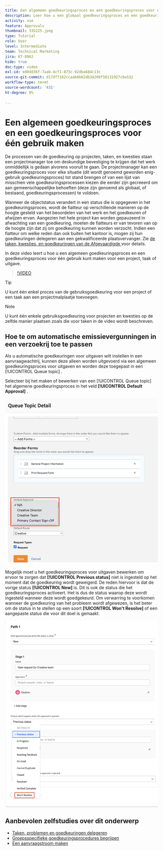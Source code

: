 ```yaml
---
title: Een algemeen goedkeuringsproces en een goedkeuringsproces voor één gebruik maken
description: Leer hoe u een globaal goedkeuringsproces en een goedkeuringsproces voor één gebruik kunt maken voor een project, taak of uitgave.
activity: use
feature: Approvals
thumbnail: 335225.jpeg
type: Tutorial
role: User
level: Intermediate
team: Technical Marketing
jira: KT-8962
hide: true
doc-type: video
exl-id: e80dd36f-7aab-4cf1-873c-92dba684c13c
source-git-commit: d17df7162ccaab6b62db34209f50131927c0a532
workflow-type: tm+mt
source-wordcount: '431'
ht-degree: 0%

---
```


# Een algemeen goedkeuringsproces en een goedkeuringsproces voor één gebruik maken

De processen van de goedkeuring op projecten, taken, en kwesties staan een projectmanager toe om deskundige bevestiging te krijgen dat het werk onmiddellijk is gedaan alvorens vooruit te gaan. De projectmanager kan een goedkeuringsproces voor elke situatie (dit wordt genoemd geworden enig-gebruik goedkeuringsproces) tot stand brengen of van een lijst van misschien vele goedkeuringsprocessen kiezen die eerder zijn gecreeerd om aan gemeenschappelijke behoeften (deze zijn genoemd als globaal, of bestaand, goedkeuringsprocessen) te voldoen.

Wanneer de objectstatus verandert in een status die is opgegeven in het goedkeuringsproces, wordt de fiatteur op verschillende manieren op de hoogte gesteld van het beoordelen van het werk en het goedkeuren of afwijzen ervan. Aangezien het hele project kan worden gepauzeerd in afwachting van een goedkeuring, moeten de fiatteurs er van tevoren van op de hoogte zijn dat zij om goedkeuring kunnen worden verzocht. Indien een fiatteur om welke reden dan ook buiten het kantoor is, mogen zij hun goedkeuringen delegeren aan een gekwalificeerde plaatsvervanger. Zie [ de taken, kwesties, en goedkeuringen van de Afgevaardigde ](/help/manage-work/approval-processes-and-milestone-paths/delegate-approvals.md) voor details.

In deze video leert u hoe u een algemeen goedkeuringsproces en een goedkeuringsproces voor één gebruik kunt maken voor een project, taak of uitgave.

>[!VIDEO](https://video.tv.adobe.com/v/3434693/?quality=12&learn=on&enablevpops&captions=dut)

>[!TIP]
>
>U kunt één enkel proces van de gebruiksgoedkeuring voor een project of een taak aan een projectmalplaatje toevoegen.

>[!NOTE]
>
>U kunt één enkele gebruiksgoedkeuring voor projecten en kwesties op de zelfde manier plaatsen zoals die voor taken in de video wordt beschreven.

## Hoe te om automatische emissievergunningen in een verzoekrij toe te passen

Als u automatische goedkeuringen voor uitgaven wilt instellen in een aanvraagwachtrij, kunnen deze alleen worden uitgevoerd via een algemeen goedkeuringsproces voor uitgaven en worden deze toegepast in een [!UICONTROL Queue topic] .

Selecteer bij het maken of bewerken van een [!UICONTROL Queue topic] het algemene goedkeuringsproces in het veld **[!UICONTROL Default Approval]** .

![ Beeld dat hoe te om een standaardgoedkeuringsproces in een rijonderwerp te selecteren ](assets/automatic-issue-approval-1.png)

Mogelijk moet u het goedkeuringsproces voor uitgaven bewerken om ervoor te zorgen dat **[!UICONTROL Previous status]** niet is ingesteld op het moment dat de goedkeuring wordt geweigerd. De reden hiervoor is dat de vorige status **[!UICONTROL New]** is. Dit is ook de status die het goedkeuringsproces activeert. Het is dus de status waarop deze wordt ingesteld wanneer deze wordt goedgekeurd. Om verwarring te voorkomen wanneer de goedkeuring van het probleem wordt afgewezen, is het beter om de status in te stellen op een soort **[!UICONTROL Won't Resolve]** of een aangepaste status die voor dit doel is gemaakt.

![ Beeld dat het veranderen van de status toont te gebruiken wanneer de kwestie wordt verworpen ](assets/automatic-issue-approval-2.png)


## Aanbevolen zelfstudies over dit onderwerp

* [Taken, problemen en goedkeuringen delegeren](/help/manage-work/approval-processes-and-milestone-paths/delegate-approvals.md)
* [Groepsspecifieke goedkeuringsprocedures begrijpen](/help/administration-and-setup/approval-processes-and-milestone-paths/group-specific-approval-processes.md)
* [Een aanvraagstroom maken](/help/manage-work/request-queues/create-a-request-flow.md)

